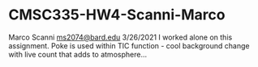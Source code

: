 # CMSC335-HW4-Scanni-Marco
Marco Scanni ms2074@bard.edu
3/26/2021
I worked alone on this assignment. 
Poke is used within TIC function - cool background change with live count that adds to atmosphere...
